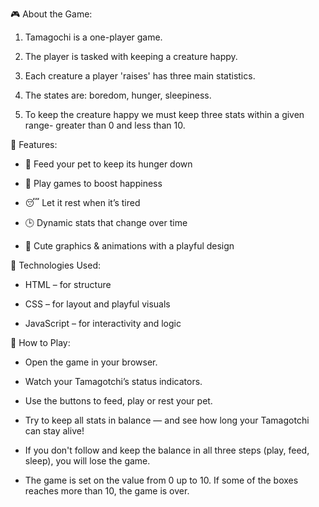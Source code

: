 🎮 About the Game:


1. Tamagochi is a one-player game.

2. The player is tasked with keeping a creature happy.

3. Each creature a player 'raises' has three main statistics.

4. The states are: boredom, hunger, sleepiness.

5.  To keep the creature happy we must keep three stats within a given range- greater than 0 and less than 10.



 
🧩 Features:

 * 🍼 Feed your pet to keep its hunger down

 *  🎲 Play games to boost happiness

* 😴 Let it rest when it’s tired

* 🕒 Dynamic stats that change over time

* 💖 Cute graphics & animations with a playful design


🧠 Technologies Used:

* HTML – for structure

* CSS – for layout and playful visuals

* JavaScript – for interactivity and logic

🚀 How to Play:

* Open the game in your browser.

* Watch your Tamagotchi’s status indicators.

* Use the buttons to feed, play or rest your pet.

* Try to keep all stats in balance — and see how long your Tamagotchi can stay alive!

* If you don't follow and keep the balance in all three steps (play, feed, sleep), you will lose the game.

* The game is set on the value from 0 up to 10. If some of the boxes reaches more than 10, the game is over.





